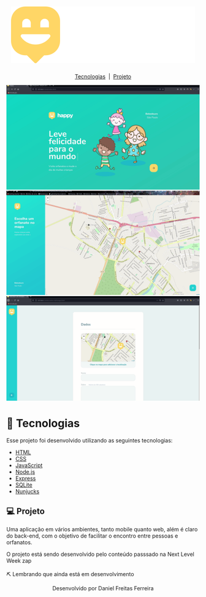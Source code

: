 <h1 align="center">
  <img src="public/images/logo.svg">
</h1>

<p align="center">
  <a href="#tecnologias">Tecnologias</a>&nbsp;&nbsp;|&nbsp;
  <a href="#tecnologias">Projeto</a>
</p>

<p>
  <img src="./public/images/girfff.gif"/>
  <img src="./public/images/orfa.gif"/>
  <img src="./public/images/map.gif"/>
</p>

# 🚀 Tecnologias

Esse projeto foi desenvolvido utilizando as seguintes tecnologias:

- [HTML](https://developer.mozilla.org/pt-BR/docs/Web/HTML)
- [CSS](https://developer.mozilla.org/pt-BR/docs/Web/CSS)
- [JavaScript](https://developer.mozilla.org/pt-BR/docs/Web/JavaScript)
- [Node.js](https://nodejs.org/en/)
- [Express](https://expressjs.com/pt-br/)
- [SQLite](https://www.sqlite.org/index.html)
- [Nunjucks](https://www.npmjs.com/package/nunjucks)

## 💻 Projeto

Uma aplicação em vários ambientes, tanto mobile quanto web, além é claro do back-end, com o objetivo de facilitar o encontro entre pessoas e orfanatos.

O projeto está sendo desenvolvido pelo conteúdo passsado na Next Level Week
zap 
<br><br>
⛏ Lembrando que ainda está em desenvolvimento


<p align="center">Desenvolvido por Daniel Freitas Ferreira</p>
